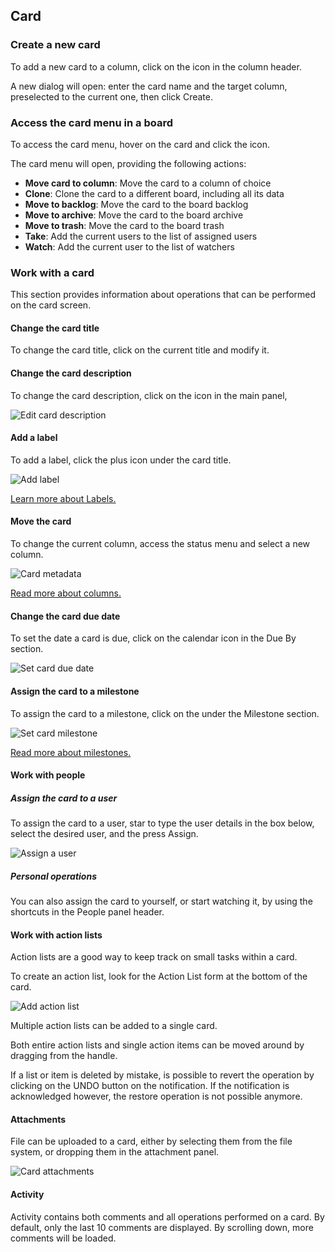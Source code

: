 ## Card

### Create a new card

To add a new card to a column, click on the <span class="icon icon-add-card"></span> icon in the column header.

A new dialog will open: enter the card name and the target column, preselected to the current one, then click Create.

### Access the card menu in a board

To access the card menu, hover on the card and click the <span class="icon icon-more-vert"></span> icon.

The card menu will open, providing the following actions:

* **Move card to column**: Move the card to a column of choice
* **Clone**: Clone the card to a different board, including all its data
* **Move to backlog**: Move the card to the board backlog
* **Move to archive**: Move the card to the board archive
* **Move to trash**: Move the card to the board trash
* **Take**: Add the current users to the list of assigned users
* **Watch**: Add the current user to the list of watchers

### Work with a card

This section provides information about operations that can be performed on the card screen.

#### Change the card title

To change the card title, click on the current title and modify it.

#### Change the card description

To change the card description, click on the <span class="icon icon-edit"></span> icon in the main panel, 

<img class="pure-img" src="{{relativeRootPath}}/images/en/card-edit-description.png" alt="Edit card description">

#### Add a label

To add a label, click the plus icon under the card title.

<img class="pure-img" src="{{relativeRootPath}}/images/en/card-add-label.png" alt="Add label">

[Learn more about Labels.](/03-use-lavagna/03-05-labels.html)

#### Move the card

To change the current column, access the status menu and select a new column.

<img class="pure-img" src="{{relativeRootPath}}/images/en/card-metadata.png" alt="Card metadata">

[Read more about columns.](/03-use-lavagna/03-03-columns.html)

#### Change the card due date

To set the date a card is due, click on the calendar icon in the Due By section.

<img class="pure-img" src="{{relativeRootPath}}/images/en/card-due-date.png" alt="Set card due date">

#### Assign the card to a milestone

To assign the card to a milestone, click on the <span class="icon icon-edit"></span> under the Milestone section.

<img class="pure-img" src="{{relativeRootPath}}/images/en/card-set-milestone.png" alt="Set card milestone">

[Read more about milestones.](/03-use-lavagna/03-06-milestone.html)

#### Work with people

##### Assign the card to a user

To assign the card to a user, star to type the user details in the box below, select the desired user, and the press Assign.

<img class="pure-img" src="{{relativeRootPath}}/images/en/card-assign-user.png" alt="Assign a user">

##### Personal operations

You can also assign the card to yourself, or start watching it, by using the shortcuts in the People panel header.

#### Work with action lists

Action lists are a good way to keep track on small tasks within a card.

To create an action list, look for the Action List form at the bottom of the card.

<img class="pure-img" src="{{relativeRootPath}}/images/en/card-add-action-list.png" alt="Add action list">

Multiple action lists can be added to a single card.

Both entire action lists and single action items can be moved around by dragging from the <span class="icon icon-drag"></span> handle.

If a list or item is deleted by mistake, is possible to revert the operation by clicking on the UNDO button on the notification. If the notification is acknowledged however, the restore operation is not possible anymore.

#### Attachments

File can be uploaded to a card, either by selecting them from the file system, or dropping them in the attachment panel.

<img class="pure-img" src="{{relativeRootPath}}/images/en/card-attachments.png" alt="Card attachments">

#### Activity

Activity contains both comments and all operations performed on a card. By default, only the last 10 comments are displayed.
By scrolling down, more comments will be loaded.
